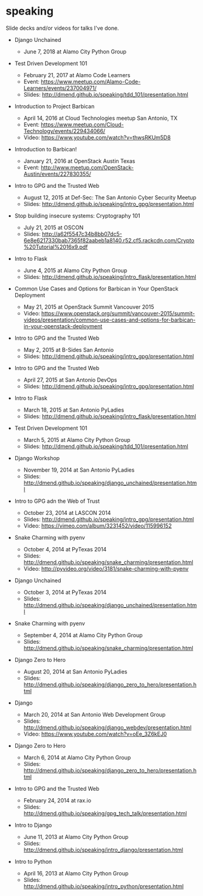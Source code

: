 speaking
========

Slide decks and/or videos for talks I've done.

* Django Unchained
    * June 7, 2018 at Alamo City Python Group

* Test Driven Development 101
    - February 21, 2017 at Alamo Code Learners
    - Event: https://www.meetup.com/Alamo-Code-Learners/events/237004971/
    - Slides: http://dmend.github.io/speaking/tdd_101/presentation.html

* Introduction to Project Barbican
    - April 14, 2016 at Cloud Technologies meetup San Antonio, TX
    - Event: https://www.meetup.com/Cloud-Technology/events/229434066/
    - Video: https://www.youtube.com/watch?v=thwsRKUm5D8

* Introduction to Barbican!
    - January 21, 2016 at OpenStack Austin Texas
    - Event: http://www.meetup.com/OpenStack-Austin/events/227830355/

* Intro to GPG and the Trusted Web
    - August 12, 2015 at Def-Sec: The San Antonio Cyber Security Meetup
    - Slides: http://dmend.github.io/speaking/intro_gpg/presentation.html

* Stop building insecure systems: Cryptography 101
    - July 21, 2015 at OSCON
    - Slides: http://a62f5547c34b8bb07dc5-6e8e6217330bab7365f82aabeb1a8140.r52.cf5.rackcdn.com/Crypto%20Tutorial%2016x9.pdf

* Intro to Flask
    - June 4, 2015 at Alamo City Python Group
    - Slides: http://dmend.github.io/speaking/intro_flask/presentation.html

* Common Use Cases and Options for Barbican in Your OpenStack Deployment
    - May 21, 2015 at OpenStack Summit Vancouver 2015
    - Video: https://www.openstack.org/summit/vancouver-2015/summit-videos/presentation/common-use-cases-and-options-for-barbican-in-your-openstack-deployment

* Intro to GPG and the Trusted Web
    - May 2, 2015 at B-Sides San Antonio
    - Slides: http://dmend.github.io/speaking/intro_gpg/presentation.html

* Intro to GPG and the Trusted Web
    - April 27, 2015 at San Antonio DevOps
    - Slides: http://dmend.github.io/speaking/intro_gpg/presentation.html

* Intro to Flask
    - March 18, 2015 at San Antonio PyLadies
    - Slides: http://dmend.github.io/speaking/intro_flask/presentation.html

* Test Driven Development 101
    - March 5, 2015 at Alamo City Python Group
    - Slides: http://dmend.github.io/speaking/tdd_101/presentation.html

* Django Workshop
    - November 19, 2014 at San Antonio PyLadies
    - Slides: http://dmend.github.io/speaking/django_unchained/presentation.html

* Intro to GPG adn the Web of Trust
    - October 23, 2014 at LASCON 2014
    - Slides: http://dmend.github.io/speaking/intro_gpg/presentation.html
    - Video: https://vimeo.com/album/3231452/video/115996152

* Snake Charming with pyenv
    - October 4, 2014 at PyTexas 2014
    - Slides: http://dmend.github.io/speaking/snake_charming/presentation.html
    - Video: http://pyvideo.org/video/3181/snake-charming-with-pyenv

* Django Unchained
    - October 3, 2014 at PyTexas 2014
    - Slides: http://dmend.github.io/speaking/django_unchained/presentation.html

* Snake Charming with pyenv
    - September 4, 2014 at Alamo City Python Group
    - Slides: http://dmend.github.io/speaking/snake_charming/presentation.html

* Django Zero to Hero
    - August 20, 2014 at San Antonio PyLadies
    - Slides: http://dmend.github.io/speaking/django_zero_to_hero/presentation.html

* Django
    - March 20, 2014 at San Antonio Web Development Group
    - Slides: http://dmend.github.io/speaking/django_webdev/presentation.html
    - Video: https://www.youtube.com/watch?v=oEe_3Z6kEJ0

* Django Zero to Hero
    - March 6, 2014 at Alamo City Python Group
    - Slides: http://dmend.github.io/speaking/django_zero_to_hero/presentation.html

* Intro to GPG and the Trusted Web
    - February 24, 2014 at rax.io
    - Slides: http://dmend.github.io/speaking/gpg_tech_talk/presentation.html

* Intro to Django
    - June 11, 2013 at Alamo City Python Group
    - Slides: http://dmend.github.io/speaking/intro_django/presentation.html

* Intro to Python
    - April 16, 2013 at Alamo City Python Group
    - Slides: http://dmend.github.io/speaking/intro_python/presentation.html
